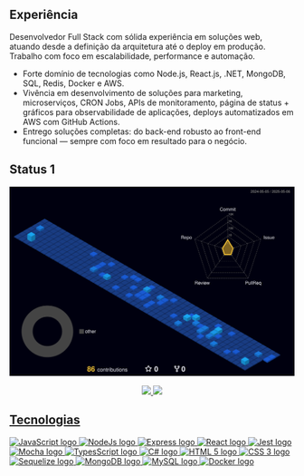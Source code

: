## Experiência

<p>
  Desenvolvedor Full Stack com sólida experiência em soluções web, atuando desde a definição da arquitetura até o deploy em produção. Trabalho com foco em escalabilidade, performance e automação.
</p>

<ul>
 <li>Forte domínio de tecnologias como Node.js, React.js, .NET, MongoDB, SQL, Redis, Docker e AWS.</li>
 <li>Vivência em desenvolvimento de soluções para marketing, microserviços, CRON Jobs, APIs de monitoramento, página de status + gráficos para observabilidade de aplicações, deploys automatizados em AWS com GitHub Actions.</li>
 <li>Entrego soluções completas: do back-end robusto ao front-end funcional — sempre com foco em resultado para o negócio.</li>
</ul>

## Status 1
![Status](https://github.com/JVLENNY10/JVLENNY10/blob/main/profile-3d-contrib/profile-night-view.svg)

<div align="center">
  <a href="https://github.com/JVLENNY10">
  <img height="180em" src="https://github-readme-stats.vercel.app/api?username=JVLENNY10&show_icons=true&theme=dracula&include_all_commits=true&count_private=true"/>
  <img height="180em" src="https://github-readme-stats.vercel.app/api/top-langs/?username=JVLENNY10&layout=compact&langs_count=7&theme=dracula"/>
</div>

## Tecnologias

<div align="left">
  <img src="https://cdn.jsdelivr.net/gh/devicons/devicon/icons/javascript/javascript-original.svg" height="40" width="52" alt="JavaScript logo" />
  <img src="https://cdn.jsdelivr.net/gh/devicons/devicon/icons/nodejs/nodejs-original.svg" height="40" width="52" alt="NodeJs logo" />
  <img src="https://cdn.jsdelivr.net/gh/devicons/devicon/icons/express/express-original.svg" height="40" width="52" alt="Express logo" />
  <img src="https://cdn.jsdelivr.net/gh/devicons/devicon/icons/react/react-original.svg" height="40" width="52" alt="React logo" />
  <img src="https://cdn.jsdelivr.net/gh/devicons/devicon/icons/jest/jest-plain.svg" height="40" width="52" alt="Jest logo" />
  <img src="https://cdn.jsdelivr.net/gh/devicons/devicon/icons/mocha/mocha-plain.svg" height="40" width="52" alt="Mocha logo" />
  <img src="https://cdn.jsdelivr.net/gh/devicons/devicon/icons/typescript/typescript-original.svg" height="40" width="52" alt="TypesScript logo" />
  <img src="https://upload.wikimedia.org/wikipedia/commons/b/bd/Logo_C_sharp.svg" height="40" width="52" alt="C# logo" />
  <img src="https://cdn.jsdelivr.net/gh/devicons/devicon/icons/html5/html5-original.svg" height="40" width="52" alt="HTML 5 logo" />
  <img src="https://cdn.jsdelivr.net/gh/devicons/devicon/icons/css3/css3-original.svg" height="40" width="52" alt="CSS 3 logo" />
  <img src="https://cdn.jsdelivr.net/gh/devicons/devicon/icons/sequelize/sequelize-original.svg" height="40" width="52" alt="Sequelize logo" />
  <img src="https://cdn.jsdelivr.net/gh/devicons/devicon/icons/mongodb/mongodb-original.svg" height="40" width="52" alt="MongoDB logo" />
  <img src="https://cdn.jsdelivr.net/gh/devicons/devicon/icons/mysql/mysql-original.svg" height="40" width="52" alt="MySQL logo" />
  <img src="https://cdn.jsdelivr.net/gh/devicons/devicon/icons/docker/docker-original.svg" height="40" width="52" alt="Docker logo" />
</div>
